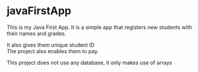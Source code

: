 # javaFirstApp

This is my Java First App. It is a simple app that registers new students with their names and grades.
<p> It also gives them unique student ID </br> The project also enables them to pay.</p>
<p> This project does not use any database, it only makes use of arrays</p>